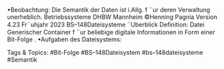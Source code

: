 •Beobachtung: Die Semantik der Daten ist i.Allg. f ¨ur deren Verwaltung unerheblich.
Betriebssysteme DHBW Mannheim ©Henning Pagnia Version 4.23 Fr¨uhjahr 2023 BS–148Dateisysteme ¨Uberblick
Deﬁnition: Datei
Generischer Container f ¨ur beliebige digitale Informationen in Form einer Bit-Folge .
•Aufgaben des Dateisystems:

   Tags & Topics:
   #Bit-Folge
   #BS–148Dateisystem
   #bs–148dateisysteme
   #Semantik